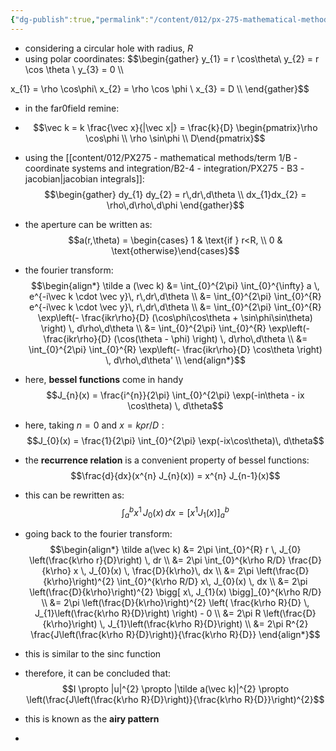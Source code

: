 ```yaml
---
{"dg-publish":true,"permalink":"/content/012/px-275-mathematical-methods/term-2/i-optics/px-275-i6d-circular-aperture/","noteIcon":"1","created":"2025-03-06T12:10:48.117+00:00","updated":"2025-03-06T12:42:06.723+00:00"}
---
```


- considering a circular hole with radius, $R$
- using polar coordinates:
$$\begin{gather}
y_{1} = r \cos\theta\\
y_{2} = r \cos \theta \\
y_{3} = 0 \\\\

x_{1} = \rho \cos\phi\\
x_{2} = \rho \cos \phi \\
x_{3} = D \\\\
\end{gather}$$
- in the far0field remine:
- 
  $$\vec k = k \frac{\vec x}{|\vec x|} = \frac{k}{D} \begin{pmatrix}\rho \cos\phi \\ \rho \sin\phi \\ D\end{pmatrix}$$
- using the [[content/012/PX275 - mathematical methods/term 1/B - coordinate systems and integration/B2-4  - integration/PX275 - B3 - jacobian\|jacobian integrals]]:
$$\begin{gather}
dy_{1} dy_{2} = r\,dr\,d\theta \\
dx_{1}dx_{2} = \rho\,d\rho\,d\phi
\end{gather}$$
- the aperture can be written as:
$$a(r,\theta) = \begin{cases} 1 & \text{if } r<R, \\ 0 & \text{otherwise}\end{cases}$$
- the fourier transform:
$$\begin{align*}
\tilde a (\vec k) &= \int_{0}^{2\pi} \int_{0}^{\infty} a \, e^{-i\vec k \cdot \vec y}\, r\,dr\,d\theta \\
&= \int_{0}^{2\pi} \int_{0}^{R}  e^{-i\vec k \cdot \vec y}\, r\,dr\,d\theta \\
&= \int_{0}^{2\pi} \int_{0}^{R} \exp\left(- \frac{ikr\rho}{D} (\cos\phi\cos\theta + \sin\phi\sin\theta) \right) \, d\rho\,d\theta \\
&= \int_{0}^{2\pi} \int_{0}^{R} \exp\left(- \frac{ikr\rho}{D} (\cos(\theta - \phi)  \right) \, d\rho\,d\theta \\
&= \int_{0}^{2\pi} \int_{0}^{R} \exp\left(- \frac{ikr\rho}{D} \cos\theta  \right) \, d\rho\,d\theta' \\
\end{align*}$$
- here, **bessel functions** come in handy
$$J_{n}(x) = \frac{i^{n}}{2\pi} \int_{0}^{2\pi} \exp(-in\theta - ix \cos\theta) \, d\theta$$
- here, taking ${} n=0$ and $x = k\rho r/D: {}$
$$J_{0}(x) = \frac{1}{2\pi} \int_{0}^{2\pi} \exp(-ix\cos\theta)\, d\theta$$
- the **recurrence relation** is a convenient property of bessel functions:
$$\frac{d}{dx}(x^{n} J_{n}(x)) = x^{n} J_{n-1}(x)$$
- this can be rewritten as:
$$\int_{a}^{b} x^{1} \, J_{0}(x) \, dx = \bigg[ x^{1} J_{1}(x) \bigg]_{a}^{b}$$

- going back to the fourier transform:
$$\begin{align*}
\tilde a(\vec k) &= 2\pi \int_{0}^{R} r \, J_{0} \left(\frac{k\rho r}{D}\right) \, dr  \\
&= 2\pi  \int_{0}^{k\rho R/D}
\frac{D}{k\rho} x \, J_{0}(x) \, \frac{D}{k\rho}\, dx \\
&= 2\pi \left(\frac{D}{k\rho}\right)^{2} \int_{0}^{k\rho R/D}
x\, J_{0}(x) \, dx \\
&= 2\pi \left(\frac{D}{k\rho}\right)^{2} \bigg[ x\, J_{1}(x) \bigg]_{0}^{k\rho R/D} \\
&= 2\pi \left(\frac{D}{k\rho}\right)^{2} \left( \frac{k\rho R}{D} \, J_{1}\left(\frac{k\rho R}{D}\right) \right) - 0 \\
&= 2\pi R \left(\frac{D}{k\rho}\right) \, J_{1}\left(\frac{k\rho R}{D}\right) \\
&= 2\pi R^{2} \frac{J\left(\frac{k\rho R}{D}\right)}{\frac{k\rho R}{D}}
\end{align*}$$
- this is similar to the $\text{sinc}$ function
- therefore, it can be concluded that:
$$I \propto |u|^{2} \propto |\tilde a(\vec k)|^{2} \propto \left(\frac{J\left(\frac{k\rho R}{D}\right)}{\frac{k\rho R}{D}}\right)^{2}$$
- this is known as the **airy pattern**
- 